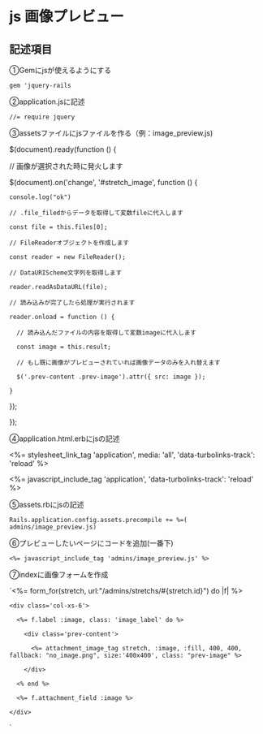 # js 画像プレビュー

## 記述項目
①Gemにjsが使えるようにする

`gem 'jquery-rails`

②application.jsに記述

`//= require jquery`

③assetsファイルにjsファイルを作る（例：image_preview.js)


$(document).ready(function () {

  // 画像が選択された時に発火します

  $(document).on('change', '#stretch_image', function () {

    console.log("ok")

    // .file_filedからデータを取得して変数fileに代入します

    const file = this.files[0];

    // FileReaderオブジェクトを作成します

    const reader = new FileReader();

    // DataURIScheme文字列を取得します

    reader.readAsDataURL(file);

    // 読み込みが完了したら処理が実行されます

    reader.onload = function () {

      // 読み込んだファイルの内容を取得して変数imageに代入します

      const image = this.result;

      // もし既に画像がプレビューされていれば画像データのみを入れ替えます

      $('.prev-content .prev-image').attr({ src: image });

    }

  });

});


④application.html.erbにjsの記述

<%= stylesheet_link_tag    'application', media: 'all', 'data-turbolinks-track': 'reload' %>

<%= javascript_include_tag 'application', 'data-turbolinks-track': 'reload' %>

⑤assets.rbにjsの記述

`Rails.application.config.assets.precompile += %=( admins/image_preview.js)`

⑥プレビューしたいページにコードを追加(一番下)

`<%= javascript_include_tag 'admins/image_preview.js' %>`

⑦indexに画像フォームを作成

`<%= form_for(stretch, url:"/admins/stretchs/#{stretch.id}") do |f| %>

    <div class='col-xs-6'>

      <%= f.label :image, class: 'image_label' do %>

        <div class='prev-content'>

          <%= attachment_image_tag stretch, :image, :fill, 400, 400, fallback: "no_image.png", size:'400x400', class: "prev-image" %>

        </div>

      <% end %>

      <%= f.attachment_field :image %>
      
    </div>
`